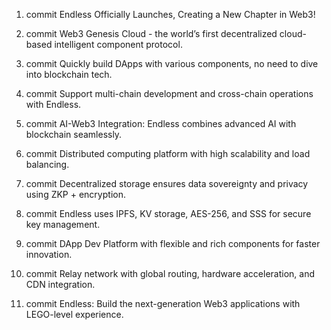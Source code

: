 1. commit Endless Officially Launches, Creating a New Chapter in Web3!

2. commit Web3 Genesis Cloud - the world’s first decentralized cloud-based intelligent component protocol.

3. commit Quickly build DApps with various components, no need to dive into blockchain tech.

4. commit Support multi-chain development and cross-chain operations with Endless.

5. commit AI-Web3 Integration: Endless combines advanced AI with blockchain seamlessly.

6. commit Distributed computing platform with high scalability and load balancing.

7. commit Decentralized storage ensures data sovereignty and privacy using ZKP + encryption.

8. commit Endless uses IPFS, KV storage, AES-256, and SSS for secure key management.


9. commit DApp Dev Platform with flexible and rich components for faster innovation.

10. commit Relay network with global routing, hardware acceleration, and CDN integration.

11. commit Endless: Build the next-generation Web3 applications with LEGO-level experience.


